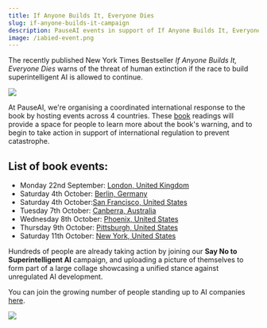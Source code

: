 ```yaml
---
title: If Anyone Builds It, Everyone Dies
slug: if-anyone-builds-it-campaign
description: PauseAI events in support of If Anyone Builds It, Everyone Dies
image: /iabied-event.png
---
```


The recently published New York Times Bestseller _If Anyone Builds It, Everyone Dies_ warns of the threat of human extinction if the race to build superintelligent AI is allowed to continue.

![](/iabied-event.png)

At PauseAI, we're organising a coordinated international response to the book by hosting events across 4 countries. These [book](https://ifanyonebuildsit.com/) readings will provide a space for people to learn more about the book's warning, and to begin to take action in support of international regulation to prevent catastrophe.

## List of book events:

- Monday 22nd September: [London, United Kingdom]()
- Saturday 4th October: [Berlin, Germany]()
- Saturday 4th October:[San Francisco, United States]()
- Tuesday 7th October: [Canberra, Australia]()
- Wednesday 8th October: [Phoenix, United States]()
- Thursday 9th October: [Pittsburgh, United States]()
- Saturday 11th October: [New York, United States]()[]()

Hundreds of people are already taking action by joining our **Say No to Superintelligent AI** campaign, and uploading a picture of themselves to form part of a large collage showcasing a unified stance against unregulated AI development.

You can join the growing number of people standing up to AI companies [here](https://pauseai.info/sayno).

![](/gandr-collage-2-.jpg)

[](https://luma.com/asa28ws0)
